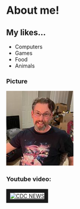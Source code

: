 # About me!

## My likes...

- Computers
- Games
- Food
- Animals

### Picture

![Picture](https://github.com/blentell/blentell.github.io/raw/main/profile_pic.jpg "My Picture")

### Youtube video:

<a href="http://www.youtube.com/watch?feature=player_embedded&v=PmBln-7PjMY
" target="_blank"><img src="http://img.youtube.com/vi/PmBln-7PjMY" 
alt="CDC NEWS" width="240" height="180" border="10" /></a>
